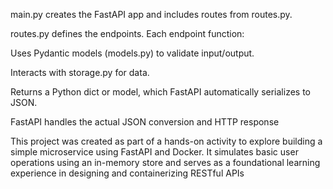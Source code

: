 main.py creates the FastAPI app and includes routes from routes.py.

routes.py defines the endpoints. Each endpoint function:

Uses Pydantic models (models.py) to validate input/output.

Interacts with storage.py for data.

Returns a Python dict or model, which FastAPI automatically serializes to JSON.

FastAPI handles the actual JSON conversion and HTTP response


This project was created as part of a hands-on activity to explore building a simple microservice using FastAPI and Docker. It simulates basic user operations using an in-memory store and serves as a foundational learning experience in designing and containerizing RESTful APIs
